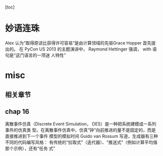 [toc]
# 妙语连珠
Alex 认为“取得原谅比获得许可容易”是由计算领域的先驱Grace Hopper 首先提出的。
在 PyCon US 2013 的主题演讲中， Raymond Hettinger 强调， with 语句是“这门语言的一项迷 人特性”
# misc

## 相关章节


## chap 16
离散事件仿真（Discrete Event Simulation， DES）是一种把系统建模成一系列事件的仿真类 型。在离散事件仿真中，仿真“钟”向前推进的量不是固定的，而是直接推进到下一个事件 模型的模拟时间
Guido van Rossum 写道，生成器有三种不同的代码编写风格： 有传统的“拉取式”（迭代器）、“推送式”（例如计算平均值那个示例），还有“任务 式”

